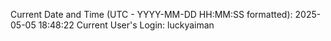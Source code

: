 Current Date and Time (UTC - YYYY-MM-DD HH:MM:SS formatted): 2025-05-05 18:48:22
Current User's Login: luckyaiman
